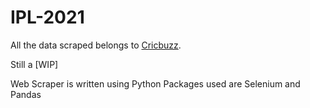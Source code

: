 # IPL-2021

All the data scraped belongs to [Cricbuzz](https://www.cricbuzz.com/).

Still a [WIP]

Web Scraper is written using Python
Packages used are Selenium and Pandas
